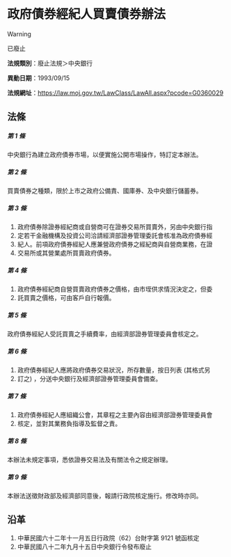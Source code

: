 # 政府債券經紀人買賣債券辦法


> [!WARNING]
> 已廢止


**法規類別**：廢止法規＞中央銀行

**異動日期**：1993/09/15  

**法規網址**：https://law.moj.gov.tw/LawClass/LawAll.aspx?pcode=G0360029



## 法條
##### 第 1 條
中央銀行為建立政府債券市場，以便實施公開市場操作，特訂定本辦法。

##### 第 2 條
買賣債券之種類，限於上市之政府公備責、國庫券、及中央銀行儲蓄券。

##### 第 3 條
1. 政府債券除證券經紀商或自營商可在證券交易所買賣外，另由中央銀行指
1. 定若干金融機構及投資公司洽請經濟部證券管理委託會核准為政府債券經
1. 紀人。前項政府債券經紀人應兼營政府債券之經紀商與自營商業務，在證
1. 交易所或其營業處所買賣政府債券。

##### 第 4 條
1. 政府債券經紀商自營買賣政府債券之價格，由市垤供求情況決定之，但委
1. 託買賣之價格，可由客戶自行報價。

##### 第 5 條
政府債券經紀人受託買賣之手續費率，由經濟部證券管理委員會核定之。

##### 第 6 條
1. 政府債券經紀人應將政府債券交易狀況，所存數量，按日列表 (其格式另
1. 訂之) ，分送中央銀行及經濟部證券管理委員會備查。

##### 第 7 條
1. 政府債券經紀人應組織公會，其章程之主要內容由經濟部證券管理委員會
1. 核定，並對其業務負指導及監督之責。

##### 第 8 條
本辦法未規定事項，悉依證券交易法及有關法令之規定辦理。

##### 第 9 條
本辦法送徵財政部及經濟部同意後，報請行政院核定施行。修改時亦同。

## 沿革
1. 中華民國六十二年十一月五日行政院（62）台財字第 9121 號函核定
1. 中華民國八十二年九月十五日中央銀行令發布廢止
